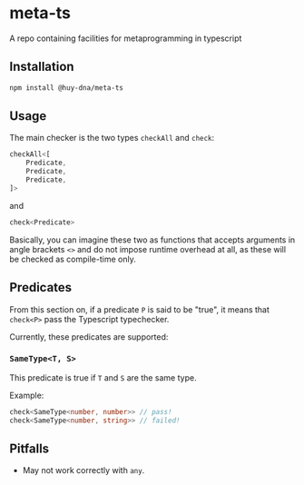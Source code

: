 # meta-ts
A repo containing facilities for metaprogramming in typescript

## Installation

```bash
npm install @huy-dna/meta-ts
```

## Usage

The main checker is the two types `checkAll` and `check`:

```typescript
checkAll<[
    Predicate,
    Predicate,
    Predicate,
]>
```

and

```typescript
check<Predicate>
```

Basically, you can imagine these two as functions that accepts arguments in angle brackets `<>` and do not impose runtime overhead at all, as these will be checked as compile-time only.

## Predicates

From this section on, if a predicate `P` is said to be "true", it means that `check<P>` pass the Typescript typechecker.

Currently, these predicates are supported:

### `SameType<T, S>`

This predicate is true if `T` and `S` are the same type.

Example:

```typescript
check<SameType<number, number>> // pass!
check<SameType<number, string>> // failed!
```

## Pitfalls

* May not work correctly with `any`.
